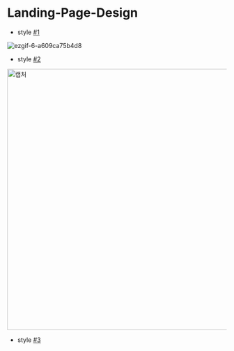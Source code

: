 # Landing-Page-Design

- style <a href="https://ji-silver.github.io/Landing-Page-Design/style1/index.html">#1</a>

![ezgif-6-a609ca75b4d8](https://user-images.githubusercontent.com/59919953/101504415-8a2d7c80-39b6-11eb-85e4-277fae949cbd.gif)

- style <a href="https://ji-silver.github.io/Landing-Page-Design/style2/index.html">#2</a>
<img width="600" alt="캡처" src="https://user-images.githubusercontent.com/59919953/101504934-1d66b200-39b7-11eb-8053-a3c36ffdd338.PNG">

- style <a href="https://ji-silver.github.io/Landing-Page-Design/style3/index.html">#3</a>

